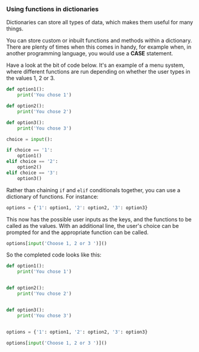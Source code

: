 ### Using functions in dictionaries

Dictionaries can store all types of data, which makes them useful for many things.

You can store custom or inbuilt functions and methods within a dictionary. There are plenty of times when this comes in handy, for example when, in another programming language, you would use a **CASE** statement.

Have a look at the bit of code below. It's an example of a menu system, where different functions are run depending on whether the user types in the values 1, 2 or 3.

~~~python
def option1():
    print('You chose 1')

def option2():
    print('You chose 2')

def option3():
    print('You chose 3')

choice = input():

if choice == '1':
    option1()
elif choice == '2':
    option2()
elif choice == '3':
    option3()
~~~

Rather than chaining `if` and `elif` conditionals together, you can use a dictionary of functions. For instance:

~~~python
options = {'1': option1, '2': option2, '3': option3}
~~~

This now has the possible user inputs as the keys, and the functions to be called as the values. With an additional line, the user's choice can be prompted for and the appropriate function can be called.

~~~python
options[input('Choose 1, 2 or 3 ')]()
~~~

So the completed code looks like this:

~~~python
def option1():
    print('You chose 1')


def option2():
    print('You chose 2')


def option3():
    print('You chose 3')


options = {'1': option1, '2': option2, '3': option3}

options[input('Choose 1, 2 or 3 ')]()
~~~
